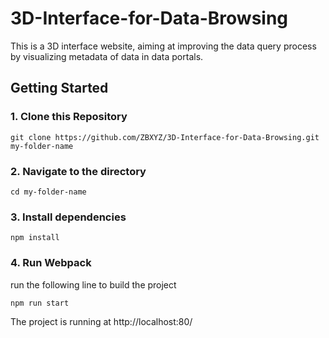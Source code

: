 # 3D-Interface-for-Data-Browsing
This is a 3D interface website, aiming at improving the data query process by visualizing metadata of data in data portals. 

## Getting Started

### 1. Clone this Repository

```
git clone https://github.com/ZBXYZ/3D-Interface-for-Data-Browsing.git my-folder-name
```


### 2. Navigate to the directory

```
cd my-folder-name
```

### 3. Install dependencies

```
npm install
```

### 4. Run Webpack

run the following line to build the project
```
npm run start
```
The project is running at http://localhost:80/
